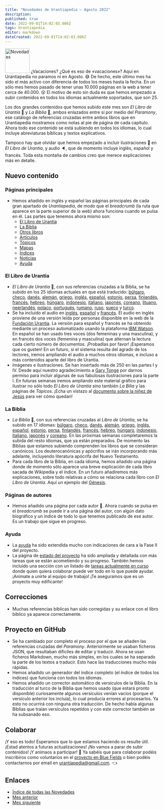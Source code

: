 ```yaml
---
title: "Novedades de Urantiapedia — Agosto 2022"
description: 
published: true
date: 2022-09-01T14:02:03.086Z
tags: Urantiapedia
editor: markdown
dateCreated: 2022-09-01T14:02:03.086Z
---
```


<img src="/_assets/svg/icon-news.svg" alt="Novedades" style="width: 80px;"> ¿Vacaciones? ¿Qué es eso de «vacaciones»? Aquí en Urantiapedia no paramos ni en Agosto. :sweat_smile: De hecho, este último mes ha sido el más activo con diferencia de todos los meses hasta la fecha. En un sólo mes hemos pasado de tener unas 10.000 páginas en la web a tener cerca de 40.000. :astonished: El motivo de esto sin duda es que hemos empezado a subir contenidos en todos los idiomas actualmente soportados, que son 25.

Los dos grandes contenidos que hemos subido este mes son *El Libro de Urantia* :blue_book: y *La Biblia* :closed_book:, ambos enlazados entre sí por medio del *Paramony*, ese catálogo de referencias cruzadas entre ambos libros que en Urantiapedia mostramos como notas al pie de página de cada capítulo. Ahora todo ese contenido se está subiendo en todos los idiomas, lo cual incluye abreviaturas bíblicas y textos explicativos.

Tampoco hay que olvidar que hemos empezado a incluir ilustraciones :sunrise_over_mountains: en *El Libro de Urantia*, y audio :speaker:, que de momento incluye inglés, español y francés. Toda esta montaña de cambios creo que merece explicaciones más en detalle.

## Nuevo contenido


### Páginas principales

- Hemos añadido en inglés y español las páginas principales de cada gran apartado de *Urantiapedia*, de modo que el *breadcrumb* (la ruta que aparece en la parte superior de la web) ahora funciona cuando se pulsa en él. Las partes que tenemos ahora mismo son:
  - [El Libro de Urantia](/es/The_Urantia_Book)
  - [La Biblia](/es/Bible)
  - [Otros libros](/es/book)
  - [Artículos](/es/article)
  - [Tópicos](/es/topic)
  - [Mapas](/es/map)
  - [Índices](/es/index)
  - [Noticias](/es/news)
  - [Ayuda](/es/help)

### El Libro de Urantia

- *El Libro de Urantia* :blue_book:, con sus referencias cruzadas a la Biblia, se ha subido en los 25 idiomas actuales en que está traducido: [búlgaro](/bg/The_Urantia_Book), [checo](/cs/The_Urantia_Book), [danés](/da/The_Urantia_Book), [alemán](/de/The_Urantia_Book), [griego](/el/The_Urantia_Book), [inglés](/en/The_Urantia_Book), [español](/es/The_Urantia_Book), [estonio](/et/The_Urantia_Book), [persa](/fa/The_Urantia_Book), [finlandés](/fi/The_Urantia_Book), [francés](/fr/The_Urantia_Book), [hebreo](/he/The_Urantia_Book), [húngaro](/hu/The_Urantia_Book), [indonesio](/id/The_Urantia_Book), [italiano](/bg/The_Urantia_Book), [japonés](/ja/The_Urantia_Book), [coreano](/ko/The_Urantia_Book), [lituano](/lt/The_Urantia_Book), [neerlandés](/nl/The_Urantia_Book), [polaco](/pl/The_Urantia_Book), [portugués](/pt/The_Urantia_Book), [rumano](/ro/The_Urantia_Book), [ruso](/ru/The_Urantia_Book), [sueco](/sv/The_Urantia_Book) y [turco](/tr/The_Urantia_Book).
- Se ha incluido el audio en [inglés](/en/The_Urantia_Book/0), [español](/es/The_Urantia_Book/0) y [francés](/fr/The_Urantia_Book/0). El audio en inglés proviene de una versión leída por personas disponible en la web de la [Fundación Urantia](https://www.urantia.org/urantia-book/listen-urantia-book). La versión para español y francés se ha obtenido mediante un proceso automatizado usando la plataforma [IBM Watson](https://www.ibm.com/es-es/cloud/watson-speech-to-text). En español se han usado tres voces (dos femeninas y una masculina), y en francés dos voces (femenina y masculina) que alternan la lectura cada cierto número de documentos. ¡Probadlas por favor! ¡Esperamos que os gusten! En un futuro, si el sistema resulta del agrado de los lectores, iremos ampliando el audio a muchos otros idiomas, e incluso a más contenidos aparte del libro de Urantia.
- Imágenes e ilustraciones. Se han insertado más de 250 en las partes I y IV. Desde aquí nuestro agradecimiento a [Gary Tonge](https://visionafar.com/) por darnos permiso para incluir algunas de sus fabulosas ilustraciones para la parte I. En futuras semanas iremos ampliando este material gráfico para ilustrar no sólo todo *El Libro de Urantia* sino también *La Bilia* y las páginas de *Tópicos*. ¡Echa un vistazo al [documento sobre la niñez de Jesús](/es/The_Urantia_Book/123) para ver cómo quedan!

### La Biblia

- *La Biblia* :closed_book:, con sus referencias cruzadas al *Libro de Urantia*, se ha subido en 17 idiomas: [búlgaro](/bg/index/bible), [checo](/cs/index/bible), [danés](/da/index/bible), [alemán](/de/index/bible), [griego](/el/index/bible), [inglés](/en/index/bible), [español](/es/index/bible), [estonio](/et/index/bible), [persa](/fa/index/bible), [finlandés](/fi/index/bible), [francés](/fr/index/bible), [hebreo](/he/index/bible), [húngaro](/hu/index/bible), [indonesio](/id/index/bible), [italiano](/bg/index/bible), [japonés](/ja/index/bible) y [coreano](/ko/index/bible). En las próximas semanas completaremos la subida del resto idiomas, que ya están preparados. De momento las Biblias que estamos subiendo comprenden los libros que se consideran canónicos. Los deuterocanónicas y apócrifos se irán incorporando más adelante, incluyendo literatura apócrifa del Nuevo Testamento.
- Para cada libro de la Biblia, en cada idioma, hemos añadido una página donde de momento sólo aparece una breve explicación de cada libro sacada de Wikipedia y el índice. En un futuro añadiremos más explicaciones, sobre todo relativas a cómo se relaciona cada libro con *El Libro de Urantia*. Aquí un ejemplo del [Génesis](/es/Bible/Genesis).

### Páginas de autores

- Hemos añadido una página por cada autor :older_man:. Ahora cuando se pulsa en el *breadcrumb* se puede ir a una página del autor, con algún dato biográfico y un índice de todo lo que tenemos publicado de ese autor. Es un trabajo que sigue en progreso.

### Ayuda

- La [ayuda](/es/help) ha sido extendida mucho con indicaciones de cara a la Fase II del proyecto.
- La página de [estado del proyecto](/es/help/status) ha sido ampliada y detallada con más tareas que se están acometiendo y su progreso. También hemos incluido una sección con un listado de [tareas actualmente en curso](/es/help/status#tareas-planificadas) donde quien quiera colaborar puede ver todo en lo que puede ayudar. ¡Anímate a unirte al equipo de trabajo! ¡Te aseguramos que es un proyecto muy edificante!

## Correcciones

- Muchas referencias bíblicas han sido corregidas y su enlace con el líbro bíblico ya aparece correctamente.

## Proyecto en GitHub

- Se ha cambiado por completo el proceso por el que se añaden las referencias cruzadas del *Paramony*. Anteriormente se usaban ficheros JSON, que resultaban difíciles de editar y traducir. Ahora se usan ficheros Markdown, mucho más simples, en los cuales se ha separado la parte de los textos a traducir. Esto hace las traducciones mucho más rápidas.
- Hemos añadido un generador del índice completo (el índice de todos los índices) que funciona con todos los idiomas.
- Hemos añadido un corrector automático de versículos de la Biblia. En la traducción al turco de la Biblia que hemos usado (que estará pronto disponible) curiosamente algunos versículos venían vacíos (porque el versículo anterior los incluía), lo cual producía errores al procesarlos. Ya esto no ocurrirá con ninguna otra traducción. De hecho había algunas Biblias que traían versículos repetidos y con este corrector también se ha subsanado eso.

## Colaborar

¡Y eso es todo! Esperamos que lo que estamos haciendo os resulte útil. ¡Estad atentos a futuras actualizaciones! ¡No vamos a parar de subir contenidos! ¡Y animaos a participar! :blue_heart: Ya sabéis que para colaborar podéis inscribiros como voluntarios en el [proyecto en Blue Fields](https://blue-fields.netlify.app/projects/292396532506821125) o bien podéis contactarnos por email en urantiapedia@gmail.com. :point_left:

## Enlaces

- [Índice de todas las Novedades](/es/news)
- [Mes anterior](/es/news/2022/07)
- [Mes siguiente](/es/news/2022/09)